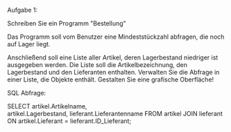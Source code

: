 Aufgabe 1:

Schreiben Sie ein Programm "Bestellung"

Das Programm soll vom Benutzer eine Mindeststückzahl abfragen, die noch auf Lager liegt.

Anschließend soll eine Liste aller Artikel, deren Lagerbestand niedriger ist ausgegeben werden.
Die Liste soll die Artikelbezeichnung, den Lagerbestand und den Lieferanten enthalten.
Verwalten Sie die Abfrage in einer Liste, die Objekte enthält. Gestalten Sie eine grafische Oberfläche!


SQL Abfrage:

SELECT 
    artikel.Artikelname,  
    artikel.Lagerbestand, 
    lieferant.Lieferantenname
FROM artikel
JOIN lieferant ON artikel.Lieferant = lieferant.ID_Lieferant;

